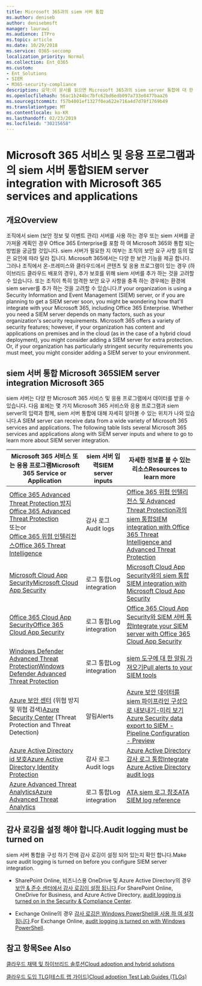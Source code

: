 ```yaml
---
title: Microsoft 365과의 siem 서버 통합
ms.author: deniseb
author: denisebmsft
manager: laurawi
ms.audience: ITPro
ms.topic: article
ms.date: 10/29/2018
ms.service: O365-seccomp
localization_priority: Normal
ms.collection: Ent_O365
ms.custom:
- Ent_Solutions
- SIEM
- M365-security-compliance
description: 요약:이 문서를 읽으면 Microsoft 365과의 siem server 통합에 대 한 개요를 확인할 수 있습니다.
ms.openlocfilehash: 56ac1b244bc7bfc62bd6edb097a733e8477baa26
ms.sourcegitcommit: f57b4001ef1327f0ea622e716a4d7d78f1769b49
ms.translationtype: MT
ms.contentlocale: ko-KR
ms.lasthandoff: 02/23/2019
ms.locfileid: "30215658"
---
```

# <a name="siem-server-integration-with-microsoft-365-services-and-applications"></a><span data-ttu-id="8466b-103">Microsoft 365 서비스 및 응용 프로그램과의 siem 서버 통합</span><span class="sxs-lookup"><span data-stu-id="8466b-103">SIEM server integration with Microsoft 365 services and applications</span></span>

## <a name="overview"></a><span data-ttu-id="8466b-104">개요</span><span class="sxs-lookup"><span data-stu-id="8466b-104">Overview</span></span>

<span data-ttu-id="8466b-p101">조직에서 siem (보안 정보 및 이벤트 관리) 서버를 사용 하는 경우 또는 siem 서버를 곧 가져올 계획인 경우 Office 365 Enterprise를 포함 하 여 Microsoft 365와 통합 되는 방법을 궁금할 것입니다. siem 서버가 필요한 지 여부는 조직의 보안 요구 사항 등의 많은 요인에 따라 달라 집니다. Microsoft 365에서는 다양 한 보안 기능을 제공 합니다. 그러나 조직에서 온-프레미스와 클라우드에서 콘텐츠 및 응용 프로그램이 있는 경우 (하이브리드 클라우드 배포의 경우), 추가 보호를 위해 siem 서버를 추가 하는 것을 고려할 수 있습니다. 또는 조직이 특히 엄격한 보안 요구 사항을 충족 하는 경우에는 환경에 siem server를 추가 하는 것을 고려할 수 있습니다.</span><span class="sxs-lookup"><span data-stu-id="8466b-p101">If your organization is using a Security Information and Event Management (SIEM) server, or if you are planning to get a SIEM server soon, you might be wondering how that'll integrate with your Microsoft 365, including Office 365 Enterprise. Whether you need a SIEM server depends on many factors, such as your organization's security requirements. Microsoft 365 offers a variety of security features; however, if your organization has content and applications on premises and in the cloud (as in the case of a hybrid cloud deployment), you might consider adding a SIEM server for extra protection. Or, if your organization has particularly stringent security requirements you must meet, you might consider adding a SIEM server to your environment.</span></span>

## <a name="siem-server-integration-microsoft-365"></a><span data-ttu-id="8466b-109">siem 서버 통합 Microsoft 365</span><span class="sxs-lookup"><span data-stu-id="8466b-109">SIEM server integration Microsoft 365</span></span>

<span data-ttu-id="8466b-p102">siem 서버는 다양 한 Microsoft 365 서비스 및 응용 프로그램에서 데이터를 받을 수 있습니다. 다음 표에는 몇 가지 Microsoft 365 서비스와 응용 프로그램과 siem server의 입력과 함께, siem 서버 통합에 대해 자세히 알아볼 수 있는 위치가 나와 있습니다.</span><span class="sxs-lookup"><span data-stu-id="8466b-p102">A SIEM server can receive data from a wide variety of Microsoft 365 services and applications. The following table lists several Microsoft 365 services and applications along with SIEM server inputs and where to go to learn more about SIEM server integration.</span></span> 

| <span data-ttu-id="8466b-112">Microsoft 365 서비스 또는 응용 프로그램</span><span class="sxs-lookup"><span data-stu-id="8466b-112">Microsoft 365 Service or Application</span></span> | <span data-ttu-id="8466b-113">siem 서버 입력</span><span class="sxs-lookup"><span data-stu-id="8466b-113">SIEM server inputs</span></span> | <span data-ttu-id="8466b-114">자세한 정보를 볼 수 있는 리소스</span><span class="sxs-lookup"><span data-stu-id="8466b-114">Resources to learn more</span></span> |
| --- | --- | --- |
| [<span data-ttu-id="8466b-115">Office 365 Advanced Threat Protection 방지</span><span class="sxs-lookup"><span data-stu-id="8466b-115">Office 365 Advanced Threat Protection</span></span>](office-365-atp.md) <br/>   <span data-ttu-id="8466b-116">또는</span><span class="sxs-lookup"><span data-stu-id="8466b-116">or</span></span>   <br/>[<span data-ttu-id="8466b-117">Office 365 위협 인텔리전스</span><span class="sxs-lookup"><span data-stu-id="8466b-117">Office 365 Threat Intelligence</span></span>](office-365-ti.md) | <span data-ttu-id="8466b-118">감사 로그</span><span class="sxs-lookup"><span data-stu-id="8466b-118">Audit logs</span></span> | [<span data-ttu-id="8466b-119">Office 365 위협 인텔리전스 및 Advanced Threat Protection과의 siem 통합</span><span class="sxs-lookup"><span data-stu-id="8466b-119">SIEM integration with Office 365 Threat Intelligence and Advanced Threat Protection</span></span>](siem-integration-with-office-365-ti.md) |
| [<span data-ttu-id="8466b-120">Microsoft Cloud App Security</span><span class="sxs-lookup"><span data-stu-id="8466b-120">Microsoft Cloud App Security</span></span>](https://docs.microsoft.com/cloud-app-security/what-is-cloud-app-security) | <span data-ttu-id="8466b-121">로그 통합</span><span class="sxs-lookup"><span data-stu-id="8466b-121">Log integration</span></span> | [<span data-ttu-id="8466b-122">Microsoft Cloud App Security와의 siem 통합</span><span class="sxs-lookup"><span data-stu-id="8466b-122">SIEM integration with Microsoft Cloud App Security</span></span>](https://docs.microsoft.com/cloud-app-security/siem) |
| [<span data-ttu-id="8466b-123">Office 365 Cloud App Security</span><span class="sxs-lookup"><span data-stu-id="8466b-123">Office 365 Cloud App Security</span></span>](office-365-cas-overview.md) | <span data-ttu-id="8466b-124">로그 통합</span><span class="sxs-lookup"><span data-stu-id="8466b-124">Log integration</span></span> | [<span data-ttu-id="8466b-125">Office 365 Cloud App Security와 SIEM 서버 통합</span><span class="sxs-lookup"><span data-stu-id="8466b-125">Integrate your SIEM server with Office 365 Cloud App Security</span></span>](integrate-your-siem-server-with-office-365-cas.md) |
| [<span data-ttu-id="8466b-126">Windows Defender Advanced Threat Protection</span><span class="sxs-lookup"><span data-stu-id="8466b-126">Windows Defender Advanced Threat Protection</span></span>](https://docs.microsoft.com/windows/security/threat-protection/) | <span data-ttu-id="8466b-127">로그 통합</span><span class="sxs-lookup"><span data-stu-id="8466b-127">Log integration</span></span> | [<span data-ttu-id="8466b-128">siem 도구에 대 한 알림 가져오기</span><span class="sxs-lookup"><span data-stu-id="8466b-128">Pull alerts to your SIEM tools</span></span>](https://docs.microsoft.com/windows/security/threat-protection/windows-defender-atp/configure-siem-windows-defender-advanced-threat-protection) |
| <span data-ttu-id="8466b-129">[Azure 보안 센터](https://docs.microsoft.com/azure/security-center/security-center-intro) (위협 방지 및 위협 검색)</span><span class="sxs-lookup"><span data-stu-id="8466b-129">[Azure Security Center](https://docs.microsoft.com/azure/security-center/security-center-intro) (Threat Protection and Threat Detection)</span></span> | <span data-ttu-id="8466b-130">알림</span><span class="sxs-lookup"><span data-stu-id="8466b-130">Alerts</span></span> | [<span data-ttu-id="8466b-131">Azure 보안 데이터를 siem 파이프라인 구성으로 내보내기-미리 보기</span><span class="sxs-lookup"><span data-stu-id="8466b-131">Azure Security data export to SIEM - Pipeline Configuration - Preview</span></span>](https://docs.microsoft.com/azure/security-center/security-center-export-data-to-siem) |
| [<span data-ttu-id="8466b-132">Azure Active Directory id 보호</span><span class="sxs-lookup"><span data-stu-id="8466b-132">Azure Active Directory Identity Protection</span></span>](https://docs.microsoft.com/azure/active-directory/identity-protection/overview) | <span data-ttu-id="8466b-133">감사 로그</span><span class="sxs-lookup"><span data-stu-id="8466b-133">Audit logs</span></span> | [<span data-ttu-id="8466b-134">Azure Active Directory 감사 로그 통합</span><span class="sxs-lookup"><span data-stu-id="8466b-134">Integrate Azure Active Directory audit logs</span></span>](https://docs.microsoft.com/azure/security/security-azure-log-integration-ad) |
| [<span data-ttu-id="8466b-135">Azure Advanced Threat Analytics</span><span class="sxs-lookup"><span data-stu-id="8466b-135">Azure Advanced Threat Analytics</span></span>](https://docs.microsoft.com/azure/security/azure-threat-detection) | <span data-ttu-id="8466b-136">로그 통합</span><span class="sxs-lookup"><span data-stu-id="8466b-136">Log integration</span></span> | [<span data-ttu-id="8466b-137">ATA siem 로그 참조</span><span class="sxs-lookup"><span data-stu-id="8466b-137">ATA SIEM log reference</span></span>](https://docs.microsoft.com/advanced-threat-analytics/cef-format-sa) |

## <a name="audit-logging-must-be-turned-on"></a><span data-ttu-id="8466b-138">감사 로깅을 설정 해야 합니다.</span><span class="sxs-lookup"><span data-stu-id="8466b-138">Audit logging must be turned on</span></span>

<span data-ttu-id="8466b-139">siem 서버 통합을 구성 하기 전에 감사 로깅이 설정 되어 있는지 확인 합니다.</span><span class="sxs-lookup"><span data-stu-id="8466b-139">Make sure audit logging is turned on before you configure SIEM server integration.</span></span> 

- <span data-ttu-id="8466b-140">SharePoint Online, 비즈니스용 OneDrive 및 Azure Active Directory의 경우 [보안 & 준수 센터에서 감사 로깅이 설정 됩니다](https://docs.microsoft.com/office365/securitycompliance/turn-audit-log-search-on-or-off).</span><span class="sxs-lookup"><span data-stu-id="8466b-140">For SharePoint Online, OneDrive for Business, and Azure Active Directory, [audit logging is turned on in the Security & Compliance Center](https://docs.microsoft.com/office365/securitycompliance/turn-audit-log-search-on-or-off).</span></span>

- <span data-ttu-id="8466b-141">Exchange Online의 경우 [감사 로깅은 Windows PowerShell을 사용 하 여 설정 됩니다](https://docs.microsoft.com/office365/securitycompliance/enable-mailbox-auditing).</span><span class="sxs-lookup"><span data-stu-id="8466b-141">For Exchange Online, [audit logging is turned on with Windows PowerShell](https://docs.microsoft.com/office365/securitycompliance/enable-mailbox-auditing).</span></span>
 
## <a name="see-also"></a><span data-ttu-id="8466b-142">참고 항목</span><span class="sxs-lookup"><span data-stu-id="8466b-142">See Also</span></span>

[<span data-ttu-id="8466b-143">클라우드 채택 및 하이브리드 솔루션</span><span class="sxs-lookup"><span data-stu-id="8466b-143">Cloud adoption and hybrid solutions</span></span>](https://docs.microsoft.com/office365/enterprise/cloud-adoption-and-hybrid-solutions)
  
[<span data-ttu-id="8466b-144">클라우드 도입 TLG(테스트 랩 가이드)</span><span class="sxs-lookup"><span data-stu-id="8466b-144">Cloud adoption Test Lab Guides (TLGs)</span></span>](https://docs.microsoft.com/office365/enterprise/cloud-adoption-test-lab-guides-tlgs)



